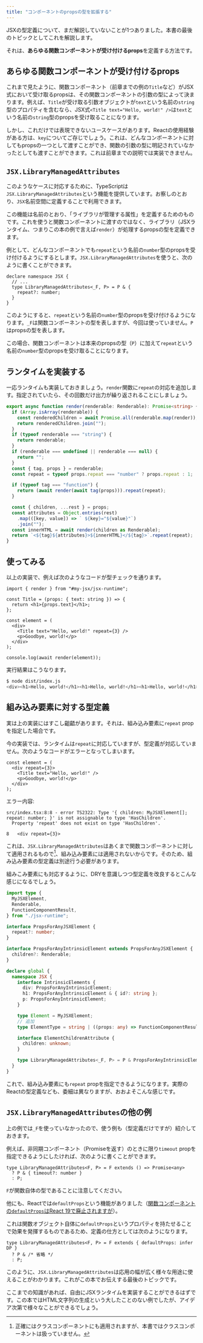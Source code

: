 ```yaml
---
title: "コンポーネントのpropsの型を拡張する"
---
```


JSXの型定義について、まだ解説していないことが1つありました。本書の最後のトピックとしてこれを解説します。

それは、**あらゆる関数コンポーネントが受け付けるprops**を定義する方法です。

## あらゆる関数コンポーネントが受け付けるprops

これまで見たように、関数コンポーネント（前章までの例の`Title`など）がJSX式において受け取るpropsは、その関数コンポーネントの引数の型によって決まります。例えば、`Title`が受け取る引数オブジェクトが`text`という名前の`string`型のプロパティを含むなら、JSX式`<Title text="Hello, world!" />`は`text`という名前の`string`型のpropsを受け取ることになります。

しかし、これだけでは表現できないユースケースがあります。Reactの使用経験がある方は、`key`についてご存じでしょう。これは、どんなコンポーネントに対してもpropsの一つとして渡すことができ、関数の引数の型に明記されていなかったとしても渡すことができます。これは前章までの説明では実装できません。

## `JSX.LibraryManagedAttributes`

このようなケースに対応するために、TypeScriptは`JSX.LibraryManagedAttributes`という機能を提供しています。お察しのとおり、`JSX`名前空間に定義することで利用できます。

この機能は名前のとおり、「ライブラリが管理する属性」を定義するためのものです。これを使うと関数コンポーネントに渡すのではなく、ライブラリ（JSXランタイム、つまりこの本の例で言えば`render`）が処理するpropsの型を定義できます。

例として、どんなコンポーネントでも`repeat`という名前の`number`型のpropsを受け付けるようにするとします。`JSX.LibraryManagedAttributes`を使うと、次のように書くことができます。

```tsx:src/my-jsx/types.d.ts（抜粋）
declare namespace JSX {
  // ...
  type LibraryManagedAttributes<_F, P> = P & {
    repeat?: number;
  }
}
```

このようにすると、`repeat`という名前の`number`型のpropsを受け付けるようになります。`_F`は関数コンポーネントの型を表しますが、今回は使っていません。`P`はpropsの型を表します。

この場合、関数コンポーネントは本来のpropsの型（`P`）に加えて`repeat`という名前の`number`型のpropsを受け取ることになります。

## ランタイムを実装する

一応ランタイムも実装しておきましょう。`render`関数に`repeat`の対応を追加します。指定されていたら、その回数だけ出力が繰り返されることにしましょう。

```ts:src/my-jsx/jsx-runtime.ts
export async function render(renderable: Renderable): Promise<string> {
  if (Array.isArray(renderable)) {
    const renderedChildren = await Promise.all(renderable.map(render));
    return renderedChildren.join("");
  }
  if (typeof renderable === "string") {
    return renderable;
  }
  if (renderable === undefined || renderable === null) {
    return "";
  }
  const { tag, props } = renderable;
  const repeat = typeof props.repeat === "number" ? props.repeat : 1;

  if (typeof tag === "function") {
    return (await render(await tag(props))).repeat(repeat);
  }

  const { children, ...rest } = props;
  const attributes = Object.entries(rest)
    .map(([key, value]) => ` ${key}="${value}"`)
    .join("");
  const innerHTML = await render(children as Renderable);
  return `<${tag}${attributes}>${innerHTML}</${tag}>`.repeat(repeat);
}
```

## 使ってみる

以上の実装で、例えば次のようなコードが型チェックを通ります。

```tsx:src/index.tsx
import { render } from "#my-jsx/jsx-runtime";

const Title = (props: { text: string }) => {
  return <h1>{props.text}</h1>;
};

const element = (
  <div>
    <Title text="Hello, world!" repeat={3} />
    <p>Goodbye, world!</p>
  </div>
);

console.log(await render(element));
```

実行結果はこうなります。

```sh
$ node dist/index.js
<div><h1>Hello, world!</h1><h1>Hello, world!</h1><h1>Hello, world!</h1><p>Goodbye, world!</p></div>
```

## 組み込み要素に対する型定義

実は上の実装にはすこし齟齬があります。それは、組み込み要素に`repeat` propを指定した場合です。

今の実装では、ランタイムは`repeat`に対応していますが、型定義が対応していません。次のようなコードがエラーとなってしまいます。

```tsx:src/index.tsx
const element = (
  <div repeat={3}>
    <Title text="Hello, world!" />
    <p>Goodbye, world!</p>
  </div>
);
```

エラー内容:

```
src/index.tsx:8:8 - error TS2322: Type '{ children: MyJSXElement[]; repeat: number; }' is not assignable to type 'HasChildren'.
  Property 'repeat' does not exist on type 'HasChildren'.

8   <div repeat={3}>
```

これは、`JSX.LibraryManagedAttributes`はあくまで関数コンポーネントに対して適用されるもので[^note_class_component]、組み込み要素には適用されないからです。そのため、組み込み要素の型定義は別途行う必要があります。

[^note_class_component]: 正確にはクラスコンポーネントにも適用されますが、本書ではクラスコンポーネントは扱っていません。

組みこみ要素にも対応するように、DRYを意識しつつ型定義を改良するとこんな感じになるでしょう。

```tsx:src/my-jsx/types.d.ts
import type {
  MyJSXElement,
  Renderable,
  FunctionComponentResult,
} from "./jsx-runtime";

interface PropsForAnyJSXElement {
  repeat?: number;
}

interface PropsForAnyIntrinsicElement extends PropsForAnyJSXElement {
  children?: Renderable;
}

declare global {
  namespace JSX {
    interface IntrinsicElements {
      div: PropsForAnyIntrinsicElement;
      h1: PropsForAnyIntrinsicElement & { id?: string };
      p: PropsForAnyIntrinsicElement;
    }

    type Element = MyJSXElement;
    // 追加
    type ElementType = string | ((props: any) => FunctionComponentResult);

    interface ElementChildrenAttribute {
      children: unknown;
    }

    type LibraryManagedAttributes<_F, P> = P & PropsForAnyIntrinsicElement;
  }
}
```

これで、組み込み要素にも`repeat` propを指定できるようになります。実際のReactの型定義なども、委細は異なりますが、おおよそこんな感じです。

## `JSX.LibraryManagedAttributes`の他の例

上の例では`_F`を使っていなかったので、使う例も（型定義だけですが）紹介しておきます。

例えば、非同期コンポーネント（Promiseを返す）のときに限り`timeout` propを指定できるようにしたければ、次のように書くことができます。

```tsx
type LibraryManagedAttributes<F, P> = F extends () => Promise<any>
  ? P & { timeout?: number }
  : P;
```

`F`が関数自体の型であることに注意してください。

他にも、Reactでは`defaultProps`という機能がありました（[関数コンポーネントの`defaultProps`はReact 19で廃止されますが](https://zenn.dev/uhyo/books/react-19-new/viewer/upgrade)）。

これは関数オブジェクト自体に`defaultProps`というプロパティを持たせることで効果を発揮するものであるため、定義の仕方としては次のようになります。

```tsx
type LibraryManagedAttributes<F, P> = F extends { defaultProps: infer DP }
  ? P & /* 省略 */
  : P;
```

このように、`JSX.LibraryManagedAttributes`は応用の幅が広く様々な用途に使えることがわかります。これがこの本でお伝えする最後のトピックです。

ここまでの知識があれば、自由にJSXランタイムを実装することができるはずです。この本ではHTML文字列の生成という大したことのない例でしたが、アイデア次第で様々なことができるでしょう。